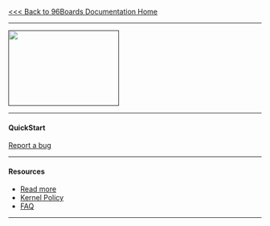[<<< Back to 96Boards Documentation Home](https://github.com/96boards/documentation/wiki)

***

[<img src="http://i.imgur.com/o3kSyth.png" data-canonical-src="http://i.imgur.com/o3kSyth.png" width="220" height="150" />]()

***

#### QuickStart

[Report a bug](https://github.com/96boards/documentation/wiki/Reference-Platform-bugs)

***

#### Resources

- [Read more]()
- [Kernel Policy](https://github.com/96boards/documentation/wiki/RP-Kernel-Policy)
- [FAQ]()

***
